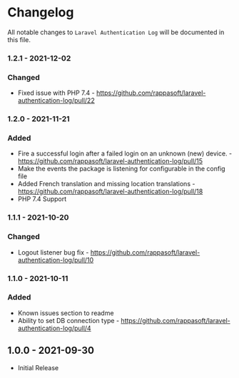 # Changelog

All notable changes to `Laravel Authentication Log` will be documented in this file.

### 1.2.1 - 2021-12-02

### Changed

- Fixed issue with PHP 7.4 - https://github.com/rappasoft/laravel-authentication-log/pull/22

### 1.2.0 - 2021-11-21

### Added

- Fire a successful login after a failed login on an unknown (new) device. - https://github.com/rappasoft/laravel-authentication-log/pull/15
- Make the events the package is listening for configurable in the config file
- Added French translation and missing location translations - https://github.com/rappasoft/laravel-authentication-log/pull/18
- PHP 7.4 Support

### 1.1.1 - 2021-10-20

### Changed

- Logout listener bug fix - https://github.com/rappasoft/laravel-authentication-log/pull/10

### 1.1.0 - 2021-10-11

### Added

- Known issues section to readme
- Ability to set DB connection type - https://github.com/rappasoft/laravel-authentication-log/pull/4

## 1.0.0 - 2021-09-30

- Initial Release
